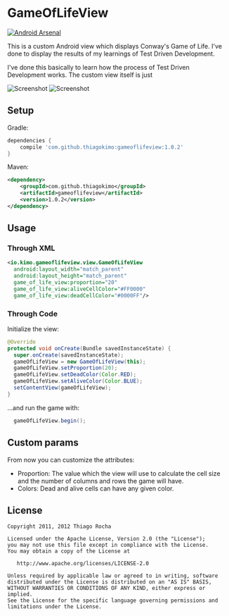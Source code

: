 # GameOfLifeView
[![Android Arsenal](https://img.shields.io/badge/Android%20Arsenal-GameOfLifeView-brightgreen.svg?style=flat)](http://android-arsenal.com/details/1/1672)

This is a custom Android view which displays Conway's Game of Life. I've done to display the results of my learnings of Test Driven Development.

I've done this basically to learn how the process of Test Driven Development works. The custom view itself is just 

![Screenshot](https://raw.githubusercontent.com/thiagokimo/GameOfLifeView/master/images/default.jpg)
![Screenshot](https://raw.githubusercontent.com/thiagokimo/GameOfLifeView/master/images/custom.jpg)

## Setup
Gradle:

``` groovy
dependencies {
    compile 'com.github.thiagokimo:gameoflifeview:1.0.2'
}
```

Maven:

``` xml
<dependency>
    <groupId>com.github.thiagokimo</groupId>
    <artifactId>gameoflifeview</artifactId>
    <version>1.0.2</version>
</dependency>
```

## Usage

### Through XML

``` xml
<io.kimo.gameoflifeview.view.GameOfLifeView
  android:layout_width="match_parent"
  android:layout_height="match_parent"
  game_of_life_view:proportion="20"
  game_of_life_view:aliveCellColor="#FF0000"
  game_of_life_view:deadCellColor="#0000FF"/>
```

### Through Code

Initialize the view:

``` java
@Override 
protected void onCreate(Bundle savedInstanceState) {
  super.onCreate(savedInstanceState);
  gameOfLifeView = new GameOfLifeView(this);
  gameOfLifeView.setProportion(20);
  gameOfLifeView.setDeadColor(Color.RED);
  gameOfLifeView.setAliveColor(Color.BLUE);
  setContentView(gameOfLifeView);
}
```

...and run the game with:

``` java
  gameOfLifeView.begin();
```

## Custom params

From now you can customize the attributes:

- Proportion: The value which the view will use to calculate the cell size and the number of columns and rows the game will have.
- Colors: Dead and alive cells can have any given color.

## License

    Copyright 2011, 2012 Thiago Rocha

    Licensed under the Apache License, Version 2.0 (the "License");
    you may not use this file except in compliance with the License.
    You may obtain a copy of the License at

       http://www.apache.org/licenses/LICENSE-2.0

    Unless required by applicable law or agreed to in writing, software
    distributed under the License is distributed on an "AS IS" BASIS,
    WITHOUT WARRANTIES OR CONDITIONS OF ANY KIND, either express or implied.
    See the License for the specific language governing permissions and
    limitations under the License.
